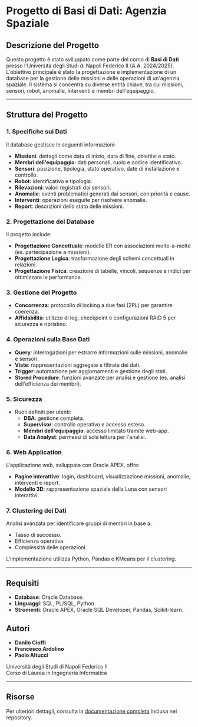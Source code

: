 # Progetto di Basi di Dati: Agenzia Spaziale

## Descrizione del Progetto
Questo progetto è stato sviluppato come parte del corso di **Basi di Dati** presso l'Università degli Studi di Napoli Federico II (A.A. 2024/2025). L'obiettivo principale è stato la progettazione e implementazione di un database per la gestione delle missioni e delle operazioni di un'agenzia spaziale. Il sistema si concentra su diverse entità chiave, tra cui missioni, sensori, robot, anomalie, interventi e membri dell'equipaggio.

---

## Struttura del Progetto

### 1. Specifiche sui Dati
Il database gestisce le seguenti informazioni:
- **Missioni**: dettagli come data di inizio, data di fine, obiettivi e stato.
- **Membri dell'equipaggio**: dati personali, ruolo e codice identificativo.
- **Sensori**: posizione, tipologia, stato operativo, date di installazione e controllo.
- **Robot**: identificativo e tipologia.
- **Rilevazioni**: valori registrati dai sensori.
- **Anomalie**: eventi problematici generati dai sensori, con priorità e cause.
- **Interventi**: operazioni eseguite per risolvere anomalie.
- **Report**: descrizioni dello stato delle missioni.

### 2. Progettazione del Database
Il progetto include:
- **Progettazione Concettuale**: modello ER con associazioni molte-a-molte (es. partecipazione a missioni).
- **Progettazione Logica**: trasformazione degli schemi concettuali in relazioni.
- **Progettazione Fisica**: creazione di tabelle, vincoli, sequenze e indici per ottimizzare le performance.

### 3. Gestione del Progetto
- **Concorrenza**: protocollo di locking a due fasi (2PL) per garantire coerenza.
- **Affidabilità**: utilizzo di log, checkpoint e configurazioni RAID 5 per sicurezza e ripristino.

### 4. Operazioni sulla Base Dati
- **Query**: interrogazioni per estrarre informazioni sulle missioni, anomalie e sensori.
- **Viste**: rappresentazioni aggregate e filtrate dei dati.
- **Trigger**: automazione per aggiornamenti e gestione degli stati.
- **Stored Procedure**: funzioni avanzate per analisi e gestione (es. analisi dell'efficienza dei membri).

### 5. Sicurezza
- Ruoli definiti per utenti:
  - **DBA**: gestione completa.
  - **Supervisor**: controllo operativo e accesso esteso.
  - **Membri dell'equipaggio**: accesso limitato tramite web-app.
  - **Data Analyst**: permessi di sola lettura per l'analisi.

### 6. Web Application
L'applicazione web, sviluppata con Oracle APEX, offre:
- **Pagine interattive**: login, dashboard, visualizzazione missioni, anomalie, interventi e report.
- **Modello 3D**: rappresentazione spaziale della Luna con sensori interattivi.

### 7. Clustering dei Dati
Analisi avanzata per identificare gruppi di membri in base a:
- Tasso di successo.
- Efficienza operativa.
- Complessità delle operazioni.

L'implementazione utilizza Python, Pandas e KMeans per il clustering.

---

## Requisiti
- **Database**: Oracle Database.
- **Linguaggi**: SQL, PL/SQL, Python.
- **Strumenti**: Oracle APEX, Oracle SQL Developer, Pandas, Scikit-learn.

## Autori
- **Danilo Cioffi** 
- **Francesco Ardolino**
- **Paolo Altucci** 

Università degli Studi di Napoli Federico II  
Corso di Laurea in Ingegneria Informatica

---

## Risorse
Per ulteriori dettagli, consulta la [documentazione completa](./PartenopeyDestinyFrontier.pdf) inclusa nel repository.
